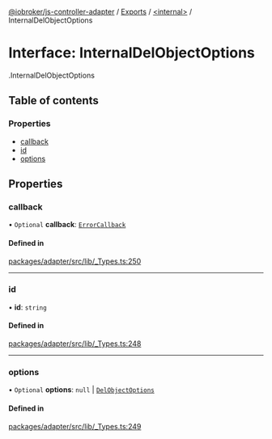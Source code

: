 [@iobroker/js-controller-adapter](../README.md) / [Exports](../modules.md) / [<internal\>](../modules/internal_.md) / InternalDelObjectOptions

# Interface: InternalDelObjectOptions

[<internal>](../modules/internal_.md).InternalDelObjectOptions

## Table of contents

### Properties

- [callback](internal_.InternalDelObjectOptions.md#callback)
- [id](internal_.InternalDelObjectOptions.md#id)
- [options](internal_.InternalDelObjectOptions.md#options)

## Properties

### callback

• `Optional` **callback**: [`ErrorCallback`](../modules/internal_.md#errorcallback)

#### Defined in

[packages/adapter/src/lib/_Types.ts:250](https://github.com/ioBroker/ioBroker.js-controller/blob/a1d9b783/packages/adapter/src/lib/_Types.ts#L250)

___

### id

• **id**: `string`

#### Defined in

[packages/adapter/src/lib/_Types.ts:248](https://github.com/ioBroker/ioBroker.js-controller/blob/a1d9b783/packages/adapter/src/lib/_Types.ts#L248)

___

### options

• `Optional` **options**: ``null`` \| [`DelObjectOptions`](internal_.DelObjectOptions.md)

#### Defined in

[packages/adapter/src/lib/_Types.ts:249](https://github.com/ioBroker/ioBroker.js-controller/blob/a1d9b783/packages/adapter/src/lib/_Types.ts#L249)
